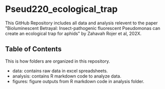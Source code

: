 # Pseud220_ecological_trap

This GitHub Repository includes all data and analysis relevent to the paper "Bioluminescent Betrayal: Insect-pathogenic fluorescent Pseudomonas can create an ecological trap for aphids" by Zahavah Rojer et al, 202X.

## Table of Contents

This is how folders are organized in this repository.

- data: contains raw data in excel spreadsheets.
- analysis: contains R markdown code to analyze data.
- figures: figure outputs from R markdown code in analysis folder.
